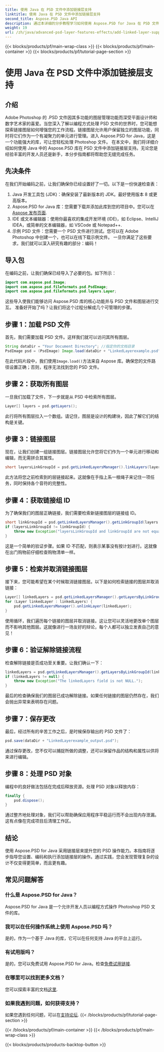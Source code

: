 ```yaml
---
title: 使用 Java 在 PSD 文件中添加链接层支持
linktitle: 使用 Java 在 PSD 文件中添加链接层支持
second_title: Aspose.PSD Java API
description: 通过本详细的分步教程学习如何使用 Aspose.PSD for Java 在 PSD 文件中添加链接层支持。非常适合设计师和开发人员。
weight: 19
url: /zh/java/advanced-psd-layer-features-effects/add-linked-layer-support-psd-files/
---
```


{{< blocks/products/pf/main-wrap-class >}}
{{< blocks/products/pf/main-container >}}
{{< blocks/products/pf/tutorial-page-section >}}

# 使用 Java 在 PSD 文件中添加链接层支持

## 介绍
Adobe Photoshop 的 .PSD 文件因其多功能的图层管理功能而深受平面设计师和数字艺术家的喜爱。当您深入了解以编程方式处理 PSD 文件的世界时，您可能想探索链接图层如何增强您的工作流程。链接图层允许用户保留独立的图层功能，同时将它们作为一个有凝聚力的单元进行管理。进入 Aspose.PSD for Java，这是一个功能强大的库，可让您轻松处理 Photoshop 文件。 
在本文中，我们将详细介绍如何使用 Java 中的 Aspose.PSD 库在 PSD 文件中添加链接层支持。无论您是经验丰富的开发人员还是新手，本分步指南都将帮助您无缝完成任务。
## 先决条件
在我们开始编码之前，让我们确保你已经设置好了一切。以下是一份快速检查表：
1. Java 开发工具包 (JDK)：确保安装了最新版本的 JDK。最好使用版本 8 或更高版本。
2.  Aspose.PSD for Java 库：您需要下载并添加此库到您的项目中。您可以在[Aspose 发布页面](https://releases.aspose.com/psd/java/).
3. IDE 或文本编辑器：使用你最喜欢的集成开发环境 (IDE)，如 Eclipse、IntelliJ IDEA，或简单的文本编辑器，如 VSCode 或 Notepad++.
4. 示例 PSD 文件：您需要一个 PSD 文件进行测试。您可以在 Adobe Photoshop 中创建一个，也可以在线下载示例文件。
一旦你满足了这些要求，我们就可以深入研究有趣的部分：编码！
## 导入包
在编码之前，让我们确保已经导入了必要的包。如下所示：
```java
import com.aspose.psd.Image;
import com.aspose.psd.fileformats.psd.PsdImage;
import com.aspose.psd.fileformats.psd.layers.Layer;
```
这些导入使我们能够访问 Aspose.PSD 库的核心功能并与 PSD 文件和图层进行交互。
准备好开始了吗？让我们将这个过程分解成几个可管理的步骤。
## 步骤 1：加载 PSD 文件
首先，我们需要加载 PSD 文件。这样我们就可以访问其所有图层。
```java
String dataDir = "Your Document Directory"; //指定你的文档目录
PsdImage psd = (PsdImage) Image.load(dataDir + "LinkedLayerexample.psd");
```
在此代码片段中，我们使用`Image.load()`方法来自 Aspose 库。确保您的文件路径设置正确；否则，程序无法找到您的 PSD 文件。 
## 步骤 2：获取所有图层
一旦我们加载了文件，下一步就是从 PSD 中检索所有图层。
```java
Layer[] layers = psd.getLayers();
```
此行将所有图层拉入一个数组。请记住，图层是设计的构建块，因此了解它们的结构是关键。
## 步骤 3：链接图层
现在，让我们创建一组链接图层。链接图层允许您将它们作为一个单元进行移动和编辑，而无需拼合其属性。
```java
short layersLinkGroupId = psd.getLinkedLayersManager().linkLayers(layers);
```
此方法将您之前检索到的层链接起来。这就像在手指上系一根绳子来记住一项任务，同时保持各个音符的完整性。
## 步骤 4：获取链接组 ID
为了确保我们的图层正确链接，我们需要检索新链接图层的链接组 ID。
```java
short linkGroupId = psd.getLinkedLayersManager().getLinkGroupId(layers[0]);
if (layersLinkGroupId != linkGroupId) {
    throw new Exception("layersLinkGroupId and linkGroupId are not equal.");
}
```
这是一个简单的验证步骤。如果 ID 不匹配，则表示某事没有按计划进行。这就像在出门购物前仔细检查购物清单一样。
## 步骤 5：检索并取消链接图层
接下来，您可能希望在某个时候取消链接图层。以下是如何检索链接的图层并取消链接：
```java
Layer[] linkedLayers = psd.getLinkedLayersManager().getLayersByLinkGroupId(linkGroupId);
for (Layer linkedLayer : linkedLayers) {
    psd.getLinkedLayersManager().unlinkLayer(linkedLayer);
}
```
使用循环，我们遍历每个链接的图层并取消链接。这让您可以灵活地更改单个图层而不影响其他图层。这就像进行一场友好的辩论，每个人都可以独立发表自己的意见！
## 步骤 6：验证解除链接流程
检查解除链接是否成功至关重要。让我们确认一下：
```java
linkedLayers = psd.getLinkedLayersManager().getLayersByLinkGroupId(linkGroupId);
if (linkedLayers != null) {
    throw new Exception("The linkedLayers field is not NULL.");
}
```
最后的检查确保我们的图层已成功解除链接。如果任何链接的图层仍然存在，我们会抛出异常来表明存在问题。
## 步骤 7：保存更改
最后，经过所有的辛苦工作之后，是时候保存输出的 PSD 文件了：
```java
psd.save(dataDir + "LinkedLayerexample_output.psd");
```
通过保存更改，您不仅可以捕捉所做的调整，还可以保留作品的结构和属性以供将来进行编辑。
## 步骤 8：处理 PSD 对象
编程中的良好做法包括在完成后释放资源。处理 PSD 对象以释放内存：
```java
finally {
    psd.dispose();
}
```
通过整齐地处理对象，我们可以帮助确保应用程序平稳运行而不会出现内存泄漏。这有点像在完成项目后清理工作区。
## 结论
使用 Aspose.PSD for Java 采用链接层来提升您的 PSD 操作能力。本指南将逐步指导您设置、编码和执行添加链接层的操作。通过实践，您会发现管理复杂的设计不仅变得更简单，而且更有趣。
## 常见问题解答
### 什么是 Aspose.PSD for Java？
Aspose.PSD for Java 是一个允许开发人员以编程方式操作 Photoshop PSD 文件的库。
### 我可以在任何操作系统上使用 Aspose.PSD 吗？
是的，作为一个基于 Java 的库，它可以在任何支持 Java 的平台上运行。
### 有试用版吗？
是的，您可以免费试用 Aspose.PSD for Java。检查[免费试用链接](https://releases.aspose.com/).
### 在哪里可以找到更多文档？
您可以探索丰富的文档[这里](https://reference.aspose.com/psd/java/).
### 如果我遇到问题，如何获得支持？
如果您遇到任何问题，可以在[支持论坛](https://forum.aspose.com/c/psd/34).
{{< /blocks/products/pf/tutorial-page-section >}}

{{< /blocks/products/pf/main-container >}}
{{< /blocks/products/pf/main-wrap-class >}}

{{< blocks/products/products-backtop-button >}}
